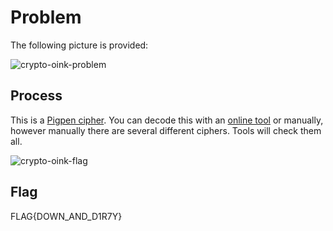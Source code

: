 # Problem
The following picture is provided:

![crypto-oink-problem](https://github.com/ryokubaka/CTF-Write-Ups/blob/master/NeverLAN-CTF-2019/Crypto/Images/crypto-oink-problem.jpg?raw=true)

## Process
This is a [Pigpen cipher](https://en.wikipedia.org/wiki/Pigpen_cipher). You can decode this with an [online tool](https://www.dcode.fr/pigpen-cipher) or manually, however manually there are several different ciphers.  Tools will check them all.

![crypto-oink-flag](https://github.com/ryokubaka/CTF-Write-Ups/blob/master/NeverLAN-CTF-2019/Crypto/Images/crypto-oink-flag.jpg?raw=true)

## Flag
FLAG{DOWN_AND_D1R7Y}
